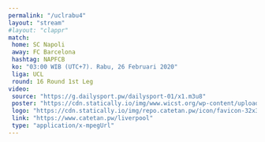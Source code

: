 ```yaml
---
permalink: "/uclrabu4"
layout: "stream"
#layout: "clappr"
match:
 home: SC Napoli
 away: FC Barcelona
 hashtag: NAPFCB
 ko: "03:00 WIB (UTC+7). Rabu, 26 Februari 2020"
 liga: UCL
 round: 16 Round 1st Leg
video:
 source: "https://g.dailysport.pw/dailysport-01/x1.m3u8"
 poster: "https://cdn.statically.io/img/www.wicst.org/wp-content/uploads/2020/02/Chelsea-vs-Bayern.jpg"
 logo: "https://cdn.statically.io/img/repo.catetan.pw/icon/favicon-32x32.png"
 link: "https://www.catetan.pw/liverpool"
 type: "application/x-mpegUrl"
---
```


